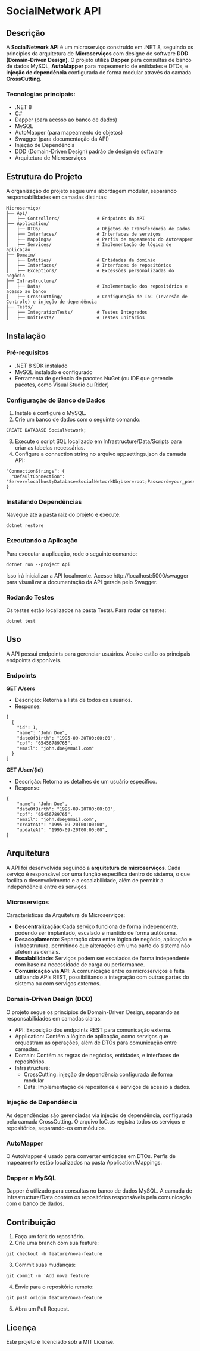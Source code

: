 # SocialNetwork API

## Descrição
A **SocialNetwork API** é um microserviço construído em .NET 8, seguindo os princípios da arquitetura de **Microserviços** com designe de software **DDD (Domain-Driven Design)**. O projeto utiliza **Dapper** para consultas de banco de dados MySQL, **AutoMapper** para mapeamento de entidades e DTOs, e **injeção de dependência** configurada de forma modular através da camada **CrossCutting**. 

### Tecnologias principais:
- .NET 8
- C#
- Dapper (para acesso ao banco de dados)
- MySQL
- AutoMapper (para mapeamento de objetos)
- Swagger (para documentação da API)
- Injeção de Dependência
- DDD (Domain-Driven Design) padrão de design de software
- Arquitetura de Microserviços

## Estrutura do Projeto
A organização do projeto segue uma abordagem modular, separando responsabilidades em camadas distintas:

```
Microserviço/
├── Api/
│   ├── Controllers/              # Endpoints da API
├── Application/
│   ├── DTOs/                     # Objetos de Transferência de Dados
│   ├── Interfaces/               # Interfaces de serviços
│   ├── Mappings/                 # Perfis de mapeamento do AutoMapper
│   ├── Services/                 # Implementação de lógica de aplicação
├── Domain/
│   ├── Entities/                 # Entidades de domínio
│   ├── Interfaces/               # Interfaces de repositórios
│   ├── Exceptions/               # Excessões personalizadas do negócio
├── Infrastructure/
│   ├── Data/                     # Implementação dos repositórios e acesso ao banco
│   ├── CrossCutting/             # Configuração de IoC (Inversão de Controle) e injeção de dependência
├── Tests/                        
│   ├── IntegrationTests/         # Testes Integrados
│   ├── UnitTests/                # Testes unitários
```

## Instalação

### Pré-requisitos
- .NET 8 SDK instalado
- MySQL instalado e configurado
- Ferramenta de gerência de pacotes NuGet (ou IDE que gerencie pacotes, como Visual Studio ou Rider)

### Configuração do Banco de Dados
1. Instale e configure o MySQL.
2. Crie um banco de dados com o seguinte comando:
```
CREATE DATABASE SocialNetwork;
```
3. Execute o script SQL localizado em Infrastructure/Data/Scripts para criar as tabelas necessárias.
4. Configure a connection string no arquivo appsettings.json da camada API:
```
"ConnectionStrings": {
  "DefaultConnection": "Server=localhost;Database=SocialNetworkDb;User=root;Password=your_password;"
}
```

### Instalando Dependências
Navegue até a pasta raiz do projeto e execute:
```
dotnet restore
```

### Executando a Aplicação
Para executar a aplicação, rode o seguinte comando:
```
dotnet run --project Api
```
Isso irá inicializar a API localmente. Acesse http://localhost:5000/swagger para visualizar a documentação da API gerada pelo Swagger.

### Rodando Testes
Os testes estão localizados na pasta Tests/. Para rodar os testes:
```
dotnet test
```

## Uso
A API possui endpoints para gerenciar usuários. Abaixo estão os principais endpoints disponíveis.

### Endpoints
**GET /Users**
- Descrição: Retorna a lista de todos os usuários.
- Response:
```
[
  {
    "id": 1,
    "name": "John Doe",
    "dateOfBirth": "1995-09-20T00:00:00",
    "cpf": "65456789765",
    "email": "john.doe@email.com"
  }
]
```

**GET /User/{id}**
- Descrição: Retorna os detalhes de um usuário específico.
- Response:
```
{
    "name": "John Doe",
    "dateOfBirth": "1995-09-20T00:00:00",
    "cpf": "65456789765",
    "email": "john.doe@email.com",
    "createAt": "1995-09-20T00:00:00",
    "updateAt": "1995-09-20T00:00:00",
}
```

## Arquitetura
A API foi desenvolvida seguindo a **arquitetura de microserviços**. Cada serviço é responsável por uma função específica dentro do sistema, o que facilita o desenvolvimento e a escalabilidade, além de permitir a independência entre os serviços. 

### Microserviços
Características da Arquitetura de Microserviços:

- **Descentralização**: Cada serviço funciona de forma independente, podendo ser implantado, escalado e mantido de forma autônoma.
- **Desacoplamento**: Separação clara entre lógica de negócio, aplicação e infraestrutura, permitindo que alterações em uma parte do sistema não afetem as demais.
- **Escalabilidade**: Serviços podem ser escalados de forma independente com base na necessidade de carga ou performance.
- **Comunicação via API**: A comunicação entre os microserviços é feita utilizando APIs REST, possibilitando a integração com outras partes do sistema ou com serviços externos.

### Domain-Driven Design (DDD)
O projeto segue os princípios de Domain-Driven Design, separando as responsabilidades em camadas claras:
- API: Exposição dos endpoints REST para comunicação externa.
- Application: Contém a lógica de aplicação, como serviços que orquestram as operações, além de DTOs para comunicação entre camadas.
- Domain: Contém as regras de negócios, entidades, e interfaces de repositórios.
- Infrastructure: 
    - CrossCutting: injeção de dependência configurada de forma modular
    - Data: Implementação de repositórios e serviços de acesso a dados.

### Injeção de Dependência
As dependências são gerenciadas via injeção de dependência, configurada pela camada CrossCutting. O arquivo IoC.cs registra todos os serviços e repositórios, separando-os em módulos.

### AutoMapper
O AutoMapper é usado para converter entidades em DTOs. Perfis de mapeamento estão localizados na pasta Application/Mappings.

### Dapper e MySQL
Dapper é utilizado para consultas no banco de dados MySQL. A camada de Infrastructure/Data contém os repositórios responsáveis pela comunicação com o banco de dados.

## Contribuição
1. Faça um fork do repositório.
2. Crie uma branch com sua feature:
```
git checkout -b feature/nova-feature
```
3. Commit suas mudanças:
```
git commit -m 'Add nova feature'
```
4. Envie para o repositório remoto:
```
git push origin feature/nova-feature
```
5. Abra um Pull Request.

## Licença
Este projeto é licenciado sob a MIT License.